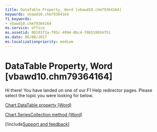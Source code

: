 ```yaml
---
title: DataTable Property, Word [vbawd10.chm79364164]
keywords: vbawd10.chm79364164
f1_keywords:
- vbawd10.chm79364164
ms.service: office
ms.assetid: 08103f2a-f95c-4994-8bc4-70b519934f51
ms.date: 06/08/2017
ms.localizationpriority: medium
---
```



# DataTable Property, Word [vbawd10.chm79364164]

Hi there! You have landed on one of our F1 Help redirector pages. Please select the topic you were looking for below.

[Chart.DataTable property (Word)](https://msdn.microsoft.com/library/1cae3588-5bc4-5ec4-c3f3-cc642d0755a6%28Office.15%29.aspx)

[Chart.SeriesCollection method (Word)](https://msdn.microsoft.com/library/b9688aef-839a-b45b-1596-d8f02225aa05%28Office.15%29.aspx)

[!include[Support and feedback](~/includes/feedback-boilerplate.md)]